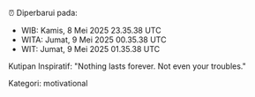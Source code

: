 ⏰ Diperbarui pada:
- WIB: Kamis, 8 Mei 2025 23.35.38 UTC
- WITA: Jumat, 9 Mei 2025 00.35.38 UTC
- WIT: Jumat, 9 Mei 2025 01.35.38 UTC

Kutipan Inspiratif:
"Nothing lasts forever. Not even your troubles."


Kategori: motivational

